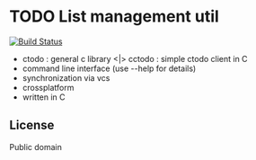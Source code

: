 TODO List management util
=========================

[![Build Status](https://travis-ci.org/Heather/ctodo.png?branch=master)](https://travis-ci.org/Heather/ctodo)

 - ctodo : general c library <|> cctodo : simple ctodo client in C
 - command line interface (use --help for details)
 - synchronization via vcs
 - crossplatform
 - written in C

License
-------
Public domain
